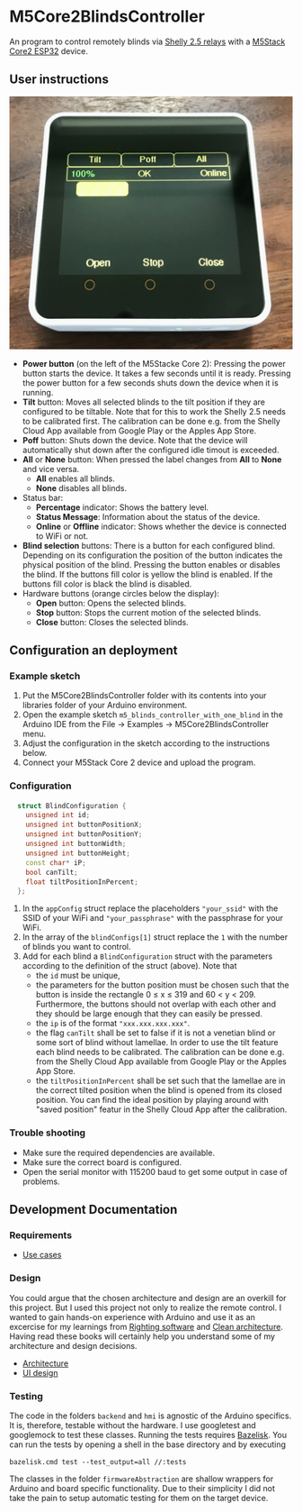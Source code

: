 # M5Core2BlindsController

An program to control remotely blinds via [Shelly 2.5 relays](https://shelly.cloud/products/shelly-25-smart-home-automation-relay/) with a [M5Stack Core2 ESP32](https://shop.m5stack.com/collections/m5-controllers/products/m5stack-core2-esp32-iot-development-kit) device.

## User instructions

![Image of M5Stack Core 2 executing the program](documentation/IMG_5804.jpg)

- **Power button** (on the left of the M5Stacke Core 2): Pressing the power button starts the device. It takes a few seconds until it is ready. Pressing the power button for a few seconds shuts down the device when it is running.
- **Tilt** button: Moves all selected blinds to the tilt position if they are configured to be tiltable. Note that for this to work the Shelly 2.5 needs to be calibrated first. The calibration can be done e.g. from the Shelly Cloud App available from Google Play or the Apples App Store.
- **Poff** button: Shuts down the device. Note that the device will automatically shut down after the configured idle timout is exceeded.
- **All** or **None** button: When pressed the label changes from **All** to **None** and vice versa.
  - **All** enables all blinds.
  - **None** disables all blinds.
- Status bar:
  - **Percentage** indicator: Shows the battery level.
  - **Status Message**: Information about the status of the device.
  - **Online** or **Offline** indicator: Shows whether the device is connected to WiFi or not.
- **Blind selection** buttons: There is a button for each configured blind. Depending on its configuration the position of the button indicates the physical position of the blind. Pressing the button enables or disables the blind. If the buttons fill color is yellow the blind is enabled. If the buttons fill color is black the blind is disabled.
- Hardware buttons (orange circles below the display):
  - **Open** button: Opens the selected blinds.
  - **Stop** button: Stops the current motion of the selected blinds.
  - **Close** button: Closes the selected blinds.

## Configuration an deployment

### Example sketch

1. Put the M5Core2BlindsController folder with its contents into your libraries folder of your Arduino environment.
2. Open the example sketch `m5_blinds_controller_with_one_blind` in the Arduino IDE from the File &rarr; Examples &rarr; M5Core2BlindsController menu.
3. Adjust the configuration in the sketch according to the instructions below.
4. Connect your M5Stack Core 2 device and upload the program.

### Configuration

```C++
  struct BlindConfiguration {
    unsigned int id;
    unsigned int buttonPositionX;
    unsigned int buttonPositionY;
    unsigned int buttonWidth;
    unsigned int buttonHeight;
    const char* iP;
    bool canTilt;
    float tiltPositionInPercent;
  };
```

1. In the `appConfig` struct replace the placeholders `"your_ssid"` with the SSID of your WiFi and `"your_passphrase"` with the passphrase for your WiFi.
2. In the array of the `blindConfigs[1]` struct replace the `1` with the number of blinds you want to control.
3. Add for each blind a `BlindConfiguration` struct with the parameters according to the definition of the struct (above). Note that
   - the `id` must be unique,
   - the parameters for the button position must be chosen such that the button is inside the rectangle 0 &le; x &le; 319 and 60 &lt; y &lt; 209. Furthermore, the buttons should not overlap with each other and they should be large enough that they can easily be pressed.
   - the `ip` is of the format `"xxx.xxx.xxx.xxx"`.
   - the flag `canTilt` shall be set to false if it is not a venetian blind or some sort of blind without lamellae. In order to use the tilt feature each blind needs to be calibrated. The calibration can be done e.g. from the Shelly Cloud App available from Google Play or the Apples App Store.
   - the `tiltPositionInPercent` shall be set such that the lamellae are in the correct tilted position when the blind is opened from its closed position. You can find the ideal position by playing around with "saved position" featur in the Shelly Cloud App after the calibration.

### Trouble shooting

- Make sure the required dependencies are available.
- Make sure the correct board is configured.
- Open the serial monitor with 115200 baud to get some output in case of problems.

## Development Documentation

### Requirements

- [Use cases](documentation/use-cases.md)

### Design

You could argue that the chosen architecture and design are an overkill for this project. But I used this project not only to realize the remote control. I wanted to gain hands-on experience with Arduino and use it as an excercise for my learnings from [Righting software](https://g.co/kgs/HB29Pg) and [Clean architecture](https://g.co/kgs/wm3xkQ). Having read these books will certainly help you understand some of my architecture and design decisions.

- [Architecture](documentation/architecture.md)
- [UI design](documentation/ui-design.md)

### Testing

The code in the folders `backend` and `hmi` is agnostic of the Arduino specifics. It is, therefore, testable without the hardware. I use googletest and googlemock to test these classes. Running the tests requires [Bazelisk](https://github.com/bazelbuild/bazelisk). You can run the tests by opening a shell in the base directory and by executing

```Shell
bazelisk.cmd test --test_output=all //:tests
```

The classes in the folder `firmwareAbstraction` are shallow wrappers for Arduino and board specific functionality. Due to their simplicity I did not take the pain to setup automatic testing for them on the target device.
